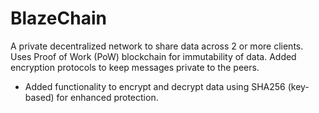 # BlazeChain

A private decentralized network to share data across 2 or more clients. Uses Proof of Work (PoW) blockchain for immutability of data. Added encryption protocols to keep messages private to the peers.
- Added functionality to encrypt and decrypt data using SHA256 (key-based) for enhanced protection.
